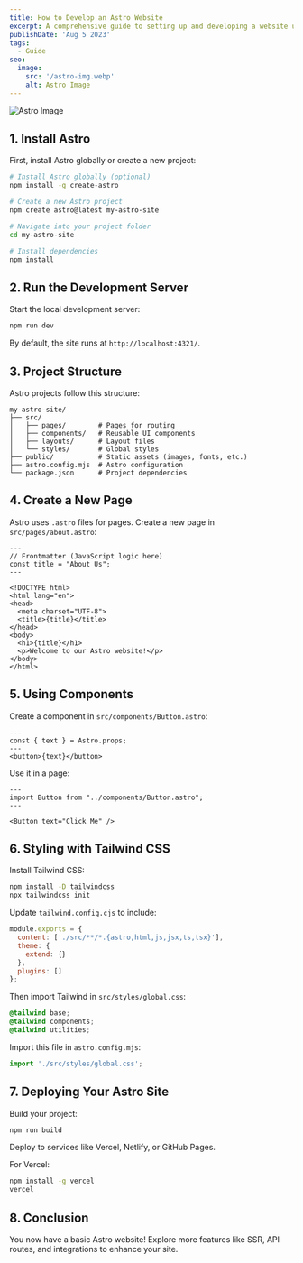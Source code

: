 ```yaml
---
title: How to Develop an Astro Website
excerpt: A comprehensive guide to setting up and developing a website using Astro, including installation, project structure, components, styling, and deployment.
publishDate: 'Aug 5 2023'
tags:
  - Guide
seo:
  image:
    src: '/astro-img.webp'
    alt: Astro Image
---
```


![Astro Image](/astro-img.webp)

## 1. Install Astro

First, install Astro globally or create a new project:

```sh
# Install Astro globally (optional)
npm install -g create-astro

# Create a new Astro project
npm create astro@latest my-astro-site

# Navigate into your project folder
cd my-astro-site

# Install dependencies
npm install
```

## 2. Run the Development Server

Start the local development server:

```sh
npm run dev
```

By default, the site runs at `http://localhost:4321/`.

## 3. Project Structure

Astro projects follow this structure:

```
my-astro-site/
├── src/
│   ├── pages/        # Pages for routing
│   ├── components/   # Reusable UI components
│   ├── layouts/      # Layout files
│   └── styles/       # Global styles
├── public/           # Static assets (images, fonts, etc.)
├── astro.config.mjs  # Astro configuration
└── package.json      # Project dependencies
```

## 4. Create a New Page

Astro uses `.astro` files for pages. Create a new page in `src/pages/about.astro`:

```astro
---
// Frontmatter (JavaScript logic here)
const title = "About Us";
---

<!DOCTYPE html>
<html lang="en">
<head>
  <meta charset="UTF-8">
  <title>{title}</title>
</head>
<body>
  <h1>{title}</h1>
  <p>Welcome to our Astro website!</p>
</body>
</html>
```

## 5. Using Components

Create a component in `src/components/Button.astro`:

```astro
---
const { text } = Astro.props;
---
<button>{text}</button>
```

Use it in a page:

```astro
---
import Button from "../components/Button.astro";
---

<Button text="Click Me" />
```

## 6. Styling with Tailwind CSS

Install Tailwind CSS:

```sh
npm install -D tailwindcss
npx tailwindcss init
```

Update `tailwind.config.cjs` to include:

```js
module.exports = {
  content: ['./src/**/*.{astro,html,js,jsx,ts,tsx}'],
  theme: {
    extend: {}
  },
  plugins: []
};
```

Then import Tailwind in `src/styles/global.css`:

```css
@tailwind base;
@tailwind components;
@tailwind utilities;
```

Import this file in `astro.config.mjs`:

```js
import './src/styles/global.css';
```

## 7. Deploying Your Astro Site

Build your project:

```sh
npm run build
```

Deploy to services like Vercel, Netlify, or GitHub Pages.

For Vercel:

```sh
npm install -g vercel
vercel
```

## 8. Conclusion

You now have a basic Astro website! Explore more features like SSR, API routes, and integrations to enhance your site.

